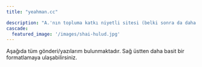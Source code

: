 ```yaml
---
title: "yeahman.cc"

description: "A.'nın topluma katkı niyetli sitesi (belki sonra da daha fazlası)"
cascade:
  featured_image: '/images/shai-hulud.jpg'
---
```

Aşağıda tüm gönderi/yazılarım bulunmaktadır. Sağ üstten daha basit bir formatlamaya ulaşabilirsiniz. 

